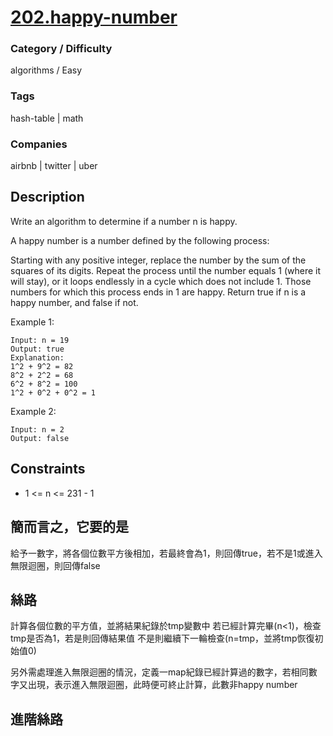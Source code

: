 # [202.happy-number](https://leetcode.com/problems/happy-number/)

### Category / Difficulty
algorithms / Easy

### Tags
hash-table | math
	 		
### Companies
airbnb | twitter | uber

## Description
Write an algorithm to determine if a number n is happy.

A happy number is a number defined by the following process:

Starting with any positive integer, replace the number by the sum of the squares of its digits.
Repeat the process until the number equals 1 (where it will stay), or it loops endlessly in a cycle which does not include 1.
Those numbers for which this process ends in 1 are happy.
Return true if n is a happy number, and false if not.

 

Example 1:
```
Input: n = 19
Output: true
Explanation:
1^2 + 9^2 = 82
8^2 + 2^2 = 68
6^2 + 8^2 = 100
1^2 + 0^2 + 0^2 = 1
```

Example 2:
```
Input: n = 2
Output: false
```

## Constraints
- 1 <= n <= 231 - 1


## 簡而言之，它要的是
給予一數字，將各個位數平方後相加，若最終會為1，則回傳true，若不是1或進入無限迴圈，則回傳false

## 絲路
計算各個位數的平方值，並將結果紀錄於tmp變數中
若已經計算完畢(n<1)，檢查tmp是否為1，若是則回傳結果值
不是則繼續下一輪檢查(n=tmp，並將tmp恢復初始值0)

另外需處理進入無限迴圈的情況，定義一map紀錄已經計算過的數字，若相同數字又出現，表示進入無限迴圈，此時便可終止計算，此數非happy number

## 進階絲路

